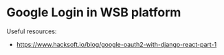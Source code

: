 

# Google Login in WSB platform 

Useful resources: 
- https://www.hacksoft.io/blog/google-oauth2-with-django-react-part-1
